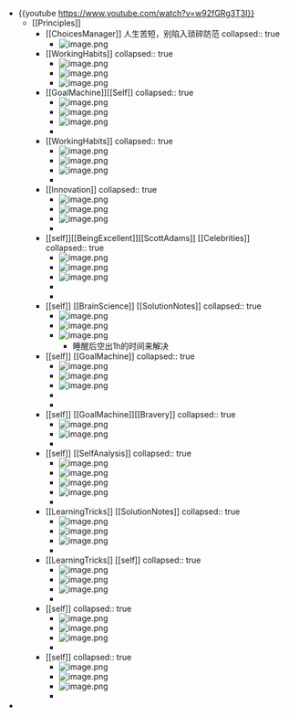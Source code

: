 - {{youtube https://www.youtube.com/watch?v=w92fGRg3T3I}}
	- [[Principles]]
		- [[ChoicesManager]] 人生苦短，别陷入琐碎防范
		  collapsed:: true
			- ![image.png](../assets/image_1673370609916_0.png)
		- [[WorkingHabits]]
		  collapsed:: true
			- ![image.png](../assets/image_1673370857755_0.png)
			- ![image.png](../assets/image_1673370893652_0.png)
			- ![image.png](../assets/image_1673370941789_0.png)
		- [[GoalMachine]][[Self]]
		  collapsed:: true
			- ![image.png](../assets/image_1673370962308_0.png)
			- ![image.png](../assets/image_1673371026729_0.png)
			- ![image.png](../assets/image_1673371059879_0.png)
			-
		- [[WorkingHabits]]
		  collapsed:: true
			- ![image.png](../assets/image_1673371119830_0.png)
			- ![image.png](../assets/image_1673371143069_0.png)
			- ![image.png](../assets/image_1673371183479_0.png)
			-
		- [[Innovation]]
		  collapsed:: true
			- ![image.png](../assets/image_1673371206490_0.png)
			- ![image.png](../assets/image_1673371279106_0.png)
			- ![image.png](../assets/image_1673371321896_0.png)
			-
		- [[self]][[BeingExcellent]][[ScottAdams]] [[Celebrities]]
		  collapsed:: true
			- ![image.png](../assets/image_1673371433666_0.png)
			- ![image.png](../assets/image_1673371464760_0.png)
			- ![image.png](../assets/image_1673371537265_0.png)
			-
			-
		- [[self]] [[BrainScience]] [[SolutionNotes]]
		  collapsed:: true
			- ![image.png](../assets/image_1673371939849_0.png)
			- ![image.png](../assets/image_1673371962892_0.png)
			- ![image.png](../assets/image_1673371990832_0.png)
				- 睡醒后空出1h的时间来解决
		- [[self]] [[GoalMachine]]
		  collapsed:: true
			- ![image.png](../assets/image_1673372163069_0.png)
			- ![image.png](../assets/image_1673372187549_0.png)
			- ![image.png](../assets/image_1673372649270_0.png)
			-
			-
		- [[self]] [[GoalMachine]][[Bravery]]
		  collapsed:: true
			- ![image.png](../assets/image_1673372758476_0.png)
			- ![image.png](../assets/image_1673372782969_0.png)
			-
		- [[self]] [[SelfAnalysis]]
		  collapsed:: true
			- ![image.png](../assets/image_1673372838699_0.png)
			- ![image.png](../assets/image_1673372902637_0.png)
			- ![image.png](../assets/image_1673372931852_0.png)
			- ![image.png](../assets/image_1673373023343_0.png)
			-
		- [[LearningTricks]] [[SolutionNotes]]
		  collapsed:: true
			- ![image.png](../assets/image_1673373059539_0.png)
			- ![image.png](../assets/image_1673373081970_0.png)
			- ![image.png](../assets/image_1673373108617_0.png)
			-
		- [[LearningTricks]] [[self]]
		  collapsed:: true
			- ![image.png](../assets/image_1673373191859_0.png)
			- ![image.png](../assets/image_1673373214460_0.png)
			- ![image.png](../assets/image_1673373233498_0.png)
			-
		- [[self]]
		  collapsed:: true
			- ![image.png](../assets/image_1673373269495_0.png)
			- ![image.png](../assets/image_1673373307174_0.png)
			- ![image.png](../assets/image_1673373360761_0.png)
			-
		- [[self]]
		  collapsed:: true
			- ![image.png](../assets/image_1673373433790_0.png)
			- ![image.png](../assets/image_1673373460241_0.png)
			- ![image.png](../assets/image_1673373527047_0.png)
			-
-